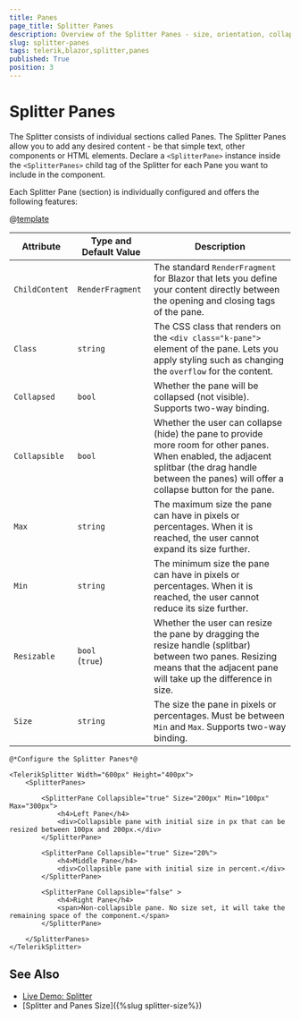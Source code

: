 ```yaml
---
title: Panes
page_title: Splitter Panes
description: Overview of the Splitter Panes - size, orientation, collapsing, resizing of panes, state and events.
slug: splitter-panes
tags: telerik,blazor,splitter,panes
published: True
position: 3
---
```


# Splitter Panes

The Splitter consists of individual sections called Panes. The Splitter Panes allow you to add any desired content - be that simple text, other components or HTML elements. Declare a `<SplitterPane>` instance inside the `<SplitterPanes>` child tag of the Splitter for each Pane you want to include in the component.

Each Splitter Pane (section) is individually configured and offers the following features:

@[template](/_contentTemplates/common/parameters-table-styles.md#table-layout)

| Attribute | Type and Default Value | Description |
|----------|----------|----------|
| `ChildContent` | `RenderFragment` | The standard `RenderFragment` for Blazor that lets you define your content directly between the opening and closing tags of the pane.
| `Class` | `string` | The CSS class that renders on the `<div class="k-pane">` element of the pane. Lets you apply styling such as changing the `overflow` for the content.
| `Collapsed` | `bool` | Whether the pane will be collapsed (not visible). Supports two-way binding.
| `Collapsible` | `bool` | Whether the user can collapse (hide) the pane to provide more room for other panes. When enabled, the adjacent splitbar (the drag handle between the panes) will offer a collapse button for the pane.
| `Max` | `string` | The maximum size the pane can have in pixels or percentages. When it is reached, the user cannot expand its size further.
| `Min` | `string` |  The minimum size the pane can have in pixels or percentages. When it is reached, the user cannot reduce its size further.
| `Resizable` | `bool` <br/> (`true`) | Whether the user can resize the pane by dragging the resize handle (splitbar) between two panes. Resizing means that the adjacent pane will take up the difference in size.
| `Size` | `string`  | The size the pane in pixels or percentages. Must be between `Min` and `Max`. Supports two-way binding.

````CSHTML
@*Configure the Splitter Panes*@

<TelerikSplitter Width="600px" Height="400px">
    <SplitterPanes>

        <SplitterPane Collapsible="true" Size="200px" Min="100px" Max="300px">
            <h4>Left Pane</h4>
            <div>Collapsible pane with initial size in px that can be resized between 100px and 200px.</div>
        </SplitterPane>

        <SplitterPane Collapsible="true" Size="20%">
            <h4>Middle Pane</h4>
            <div>Collapsible pane with initial size in percent.</div>
        </SplitterPane>

        <SplitterPane Collapsible="false" >
            <h4>Right Pane</h4>
            <span>Non-collapsible pane. No size set, it will take the remaining space of the component.</span>
        </SplitterPane>
        
    </SplitterPanes>
</TelerikSplitter>
````

## See Also

  * [Live Demo: Splitter](https://demos.telerik.com/blazor-ui/splitter/overview)
  * [Splitter and Panes Size]({%slug splitter-size%})